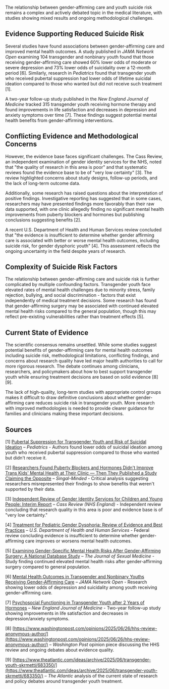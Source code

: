The relationship between gender-affirming care and youth suicide risk remains a complex and actively debated topic in the medical literature, with studies showing mixed results and ongoing methodological challenges.

## Evidence Supporting Reduced Suicide Risk

Several studies have found associations between gender-affirming care and improved mental health outcomes. A study published in *JAMA Network Open* examining 104 transgender and nonbinary youth found that those receiving gender-affirming care showed 60% lower odds of moderate or severe depression and 73% lower odds of suicidality over a 12-month period [6]. Similarly, research in *Pediatrics* found that transgender youth who received pubertal suppression had lower odds of lifetime suicidal ideation compared to those who wanted but did not receive such treatment [1].

A two-year follow-up study published in the *New England Journal of Medicine* tracked 315 transgender youth receiving hormone therapy and found improvements in life satisfaction and decreases in depression and anxiety symptoms over time [7]. These findings suggest potential mental health benefits from gender-affirming interventions.

## Conflicting Evidence and Methodological Concerns

However, the evidence base faces significant challenges. The Cass Review, an independent examination of gender identity services for the NHS, noted that "the quality of research in this area is poor" and that systematic reviews found the evidence base to be of "very low certainty" [3]. The review highlighted concerns about study designs, follow-up periods, and the lack of long-term outcome data.

Additionally, some research has raised questions about the interpretation of positive findings. Investigative reporting has suggested that in some cases, researchers may have presented findings more favorably than their raw data supported, with one clinic allegedly finding no significant mental health improvements from puberty blockers and hormones but publishing conclusions suggesting benefits [2].

A recent U.S. Department of Health and Human Services review concluded that "the evidence is insufficient to determine whether gender affirming care is associated with better or worse mental health outcomes, including suicide risk, for gender dysphoric youth" [4]. This assessment reflects the ongoing uncertainty in the field despite years of research.

## Complexity of Suicide Risk Factors

The relationship between gender-affirming care and suicide risk is further complicated by multiple confounding factors. Transgender youth face elevated rates of mental health challenges due to minority stress, family rejection, bullying, and social discrimination - factors that exist independently of medical treatment decisions. Some research has found that gender-affirming surgery may be associated with continued elevated mental health risks compared to the general population, though this may reflect pre-existing vulnerabilities rather than treatment effects [5].

## Current State of Evidence

The scientific consensus remains unsettled. While some studies suggest potential benefits of gender-affirming care for mental health outcomes including suicide risk, methodological limitations, conflicting findings, and concerns about research quality have led major health authorities to call for more rigorous research. The debate continues among clinicians, researchers, and policymakers about how to best support transgender youth while ensuring treatment decisions are based on solid evidence [8][9].

The lack of high-quality, long-term studies with appropriate control groups makes it difficult to draw definitive conclusions about whether gender-affirming care reduces suicide risk in transgender youth. More research with improved methodologies is needed to provide clearer guidance for families and clinicians making these important decisions.

## Sources

[1] [Pubertal Suppression for Transgender Youth and Risk of Suicidal Ideation](https://publications.aap.org/pediatrics/article-abstract/145/2/e20191725/68259/Pubertal-Suppression-for-Transgender-Youth-and?redirectedFrom=fulltext) – *Pediatrics* - Authors found lower odds of suicidal ideation among youth who received pubertal suppression compared to those who wanted but didn't receive it.

[2] [Researchers Found Puberty Blockers and Hormones Didn't Improve Trans Kids' Mental Health at Their Clinic — Then They Published a Study Claiming the Opposite](https://jessesingal.substack.com/p/researchers-found-puberty-blockers) – *Singal-Minded* - Critical analysis suggesting researchers misrepresented their findings to show benefits that weren't supported by their data.

[3] [Independent Review of Gender Identity Services for Children and Young People: Interim Report](https://webarchive.nationalarchives.gov.uk/ukgwa/20250310143846mp_/https://cass.independent-review.uk/wp-content/uploads/2022/03/Cass-Review-Interim-Report-Final-Web-Accessible.pdf) – *Cass Review (NHS England)* - Independent review concluding that research quality in this area is poor and evidence base is of "very low certainty."

[4] [Treatment for Pediatric Gender Dysphoria: Review of Evidence and Best Practices](https://archive.jwest.org/Research/DHHS2025-GenderDysphoria.pdf) – *U.S. Department of Health and Human Services* - Federal review concluding evidence is insufficient to determine whether gender-affirming care improves or worsens mental health outcomes.

[5] [Examining Gender-Specific Mental Health Risks After Gender-Affirming Surgery: A National Database Study](https://academic.oup.com/jsm/article-abstract/22/4/645/8042063) – *The Journal of Sexual Medicine* - Study finding continued elevated mental health risks after gender-affirming surgery compared to general population.

[6] [Mental Health Outcomes in Transgender and Nonbinary Youths Receiving Gender-Affirming Care](https://pubmed.ncbi.nlm.nih.gov/35212746/) – *JAMA Network Open* - Research showing lower odds of depression and suicidality among youth receiving gender-affirming care.

[7] [Psychosocial Functioning in Transgender Youth after 2 Years of Hormones](https://pubmed.ncbi.nlm.nih.gov/36652355/) – *New England Journal of Medicine* - Two-year follow-up study showing improvements in life satisfaction and decreases in depression/anxiety symptoms.

[8] [https://www.washingtonpost.com/opinions/2025/06/26/hhs-review-anonymous-author/](https://www.washingtonpost.com/opinions/2025/06/26/hhs-review-anonymous-author/) – *Washington Post* opinion piece discussing the HHS review and ongoing debates about evidence quality.

[9] [https://www.theatlantic.com/ideas/archive/2025/06/transgender-youth-skrmetti/683350/](https://www.theatlantic.com/ideas/archive/2025/06/transgender-youth-skrmetti/683350/) – *The Atlantic* analysis of the current state of research and policy debates around transgender youth treatment.